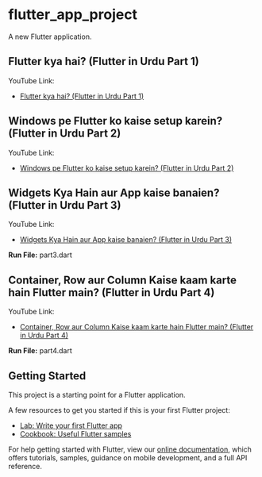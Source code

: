 # flutter_app_project

A new Flutter application.

## Flutter kya hai? (Flutter in Urdu Part 1)

YouTube Link:
- [Flutter kya hai? (Flutter in Urdu Part 1)](https://youtu.be/J7pb-778xVA)

## Windows pe Flutter ko kaise setup karein? (Flutter in Urdu Part 2) 

YouTube Link:
- [Windows pe Flutter ko kaise setup karein? (Flutter in Urdu Part 2)](https://youtu.be/PalaiUHixIM)

## Widgets Kya Hain aur App kaise banaien? (Flutter in Urdu Part 3)

YouTube Link:
- [Widgets Kya Hain aur App kaise banaien? (Flutter in Urdu Part 3)](https://youtu.be/OMNs2-nPXEI)

**Run File:** part3.dart

## Container, Row aur Column Kaise kaam karte hain Flutter main? (Flutter in Urdu Part 4)

YouTube Link:
- [Container, Row aur Column Kaise kaam karte hain Flutter main? (Flutter in Urdu Part 4)](https://youtu.be/4071M30x0CE)

**Run File:** part4.dart

## Getting Started

This project is a starting point for a Flutter application.

A few resources to get you started if this is your first Flutter project:

- [Lab: Write your first Flutter app](https://flutter.dev/docs/get-started/codelab)
- [Cookbook: Useful Flutter samples](https://flutter.dev/docs/cookbook)

For help getting started with Flutter, view our
[online documentation](https://flutter.dev/docs), which offers tutorials,
samples, guidance on mobile development, and a full API reference.
